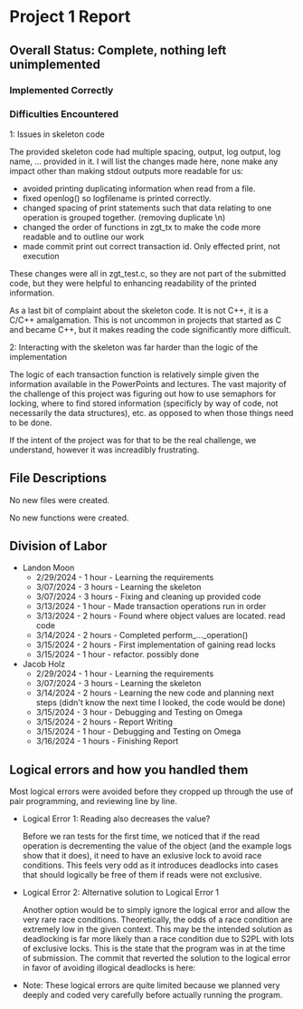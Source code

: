 <!--
More information found on page 9 of project_description.pdf. https://github.com/lankm/uta-dbms/issues/5

Convert to pdf when finalized.
-->

# Project 1 Report

## Overall Status: Complete, nothing left unimplemented

### Implemented Correctly



### Difficulties Encountered

1: Issues in skeleton code

The provided skeleton code had multiple spacing, output, log output, log name, ... provided in it. I will list the changes made here, none make any impact other than making stdout outputs more readable for us:

- avoided printing duplicating information when read from a file.
- fixed openlog() so logfilename is printed correctly.
- changed spacing of print statements such that data relating to one operation is grouped together. (removing duplicate \n)
- changed the order of functions in zgt_tx to make the code more readable and to outline our work
- made commit print out correct transaction id. Only effected print, not execution

These changes were all in zgt_test.c, so they are not part of the submitted code, but they were helpful to enhancing readability of the printed information.

As a last bit of complaint about the skeleton code. It is not C++, it is a C/C++ amalgamation.
This is not uncommon in projects that started as C and became C++, but it makes reading the code significantly more difficult.

2: Interacting with the skeleton was far harder than the logic of the implementation

The logic of each transaction function is relatively simple given the information available in the PowerPoints and lectures.
The vast majority of the challenge of this project was figuring out how to use semaphors for locking, where to find stored information (specificly by way of code, not necessarily the data structures), etc. as opposed to when those things need to be done.

If the intent of the project was for that to be the real challenge, we understand, however it was increadibly frustrating.

## File Descriptions

No new files were created.

No new functions were created.

## Division of Labor

- Landon Moon
  - 2/29/2024 - 1 hour - Learning the requirements
  - 3/07/2024 - 3 hours - Learning the skeleton
  - 3/07/2024 - 3 hours - Fixing and cleaning up provided code
  - 3/13/2024 - 1 hour - Made transaction operations run in order
  - 3/13/2024 - 2 hours - Found where object values are located. read code
  - 3/14/2024 - 2 hours - Completed perform\_...\_operation()
  - 3/15/2024 - 2 hours - First implementation of gaining read locks
  - 3/15/2024 - 1 hour - refactor. possibly done
- Jacob Holz
  - 2/29/2024 - 1 hour - Learning the requirements
  - 3/07/2024 - 3 hours - Learning the skeleton
  - 3/14/2024 - 2 hours - Learning the new code and planning next steps (didn't know the next time I looked, the code would be done)
  - 3/15/2024 - 3 hour - Debugging and Testing on Omega
  - 3/15/2024 - 2 hours - Report Writing
  - 3/15/2024 - 1 hour - Debugging and Testing on Omega
  - 3/16/2024 - 1 hours - Finishing Report

## Logical errors and how you handled them

Most logical errors were avoided before they cropped up through the use of pair programming, and reviewing line by line.

- Logical Error 1: Reading also decreases the value?

  Before we ran tests for the first time, we noticed that if the read operation is decrementing the value of the object (and the example logs show that it does), it need to have an exlusive lock to avoid race conditions. This feels very odd as it introduces deadlocks into cases that should logically be free of them if reads were not exclusive.

- Logical Error 2: Alternative solution to Logical Error 1

  Another option would be to simply ignore the logical error and allow the very rare race conditions. Theoretically, the odds of a race condition are extremely low in the given context. This may be the intended solution as deadlocking is far more likely than a race condition due to S2PL with lots of exclusive locks.
  This is the state that the program was in at the time of submission.
  The commit that reverted the solution to the logical error in favor of avoiding illogical deadlocks is here:

- Note: These logical errors are quite limited because we planned very deeply and coded very carefully before actually running the program.
